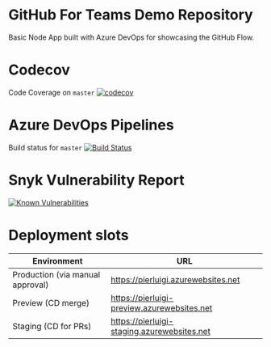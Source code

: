 # GitHub For Teams Demo Repository

Basic Node App built with Azure DevOps for showcasing the GitHub Flow.

# Codecov 

Code Coverage on `master`
[![codecov](https://codecov.io/gh/yuichielectric/azure-devops-demo/branch/master/graph/badge.svg)](https://codecov.io/gh/yuichielectric/azure-devops-demo)

# Azure DevOps Pipelines

Build status for `master`
[![Build Status](https://dev.azure.com/yutanaka0884/AzureDevOps-demo/_apis/build/status/yuichielectric.azure-devops-demo?branchName=master)](https://dev.azure.com/yutanaka0884/AzureDevOps-demo/_build/latest?definitionId=1&branchName=master)


# Snyk Vulnerability Report
 [![Known Vulnerabilities](https://snyk.io/test/github/yuichielectric/azure-devops-demo/badge.svg)](https://snyk.io/test/github/yuichielectric/azure-devops-demo) 

# Deployment slots

| Environment | URL |
| ----------- | --- | 
| Production (via manual approval) | https://pierluigi.azurewebsites.net |
| Preview (CD merge) | https://pierluigi-preview.azurewebsites.net |
| Staging (CD for PRs) | https://pierluigi-staging.azurewebsites.net |
